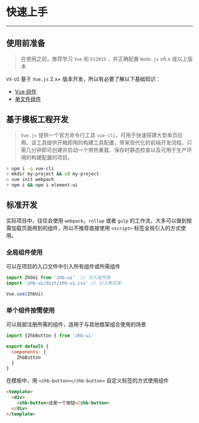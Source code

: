 
# 快速上手

----

## 使用前准备

> 在使用之前，推荐学习 `Vue` 和 `ES2015` ，并正确配置 `Node.js` v6.x 或以上版本

`VV-UI` 基于 `Vue.js` 2.x+ 版本开发，所以有必要了解以下基础知识：
- [Vue 组件](https://cn.vuejs.org/v2/guide/components.html)
- [单文件组件](https://cn.vuejs.org/v2/guide/single-file-components.html)

## 基于模板工程开发

> `Vue.js` 提供一个官方命令行工具 `vue-cli`，可用于快速搭建大型单页应用。该工具提供开箱即用的构建工具配置，带来现代化的前端开发流程。只需几分钟即可创建并启动一个带热重载、保存时静态检查以及可用于生产环境的构建配置的项目。

```bash
> npm i -g vue-cli
> mkdir my-project && cd my-project
> vue init webpack
> npm i && npm i element-ui
```

## 标准开发

实际项目中，往往会使用 `webpack`，`rollup` 或者 `gulp` 的工作流，大多可以做到按需加载页面用到的组件，所以不推荐直接使用 `<script>` 标签全局引入的方式使用。

### 全局组件使用

可以在项目的入口文件中引入所有组件或所需组件

```js
import ZhbUi from 'zhb-ui'  // 引入组件库
import 'zhb-ui/dist/zhb-ui.css' // 引入样式库

Vue.use(ZhbUi)
```

### 单个组件按需使用

可以局部注册所需的组件，适用于与其他框架组合使用的场景

```js
import {ZhbButton } from 'zhb-ui'

export default {
  components: {
    ZhbButton
  }
}
```

在模板中，用 `<zhb-button></zhb-button>` 自定义标签的方式使用组件

```html
<template>
  <div>
    <zhb-button>这是一个按钮</zhb-button>
  </div>
</template>
```

